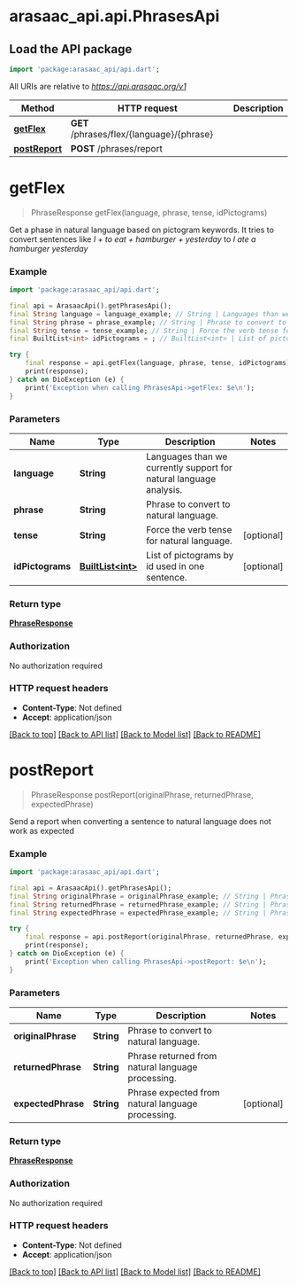 # arasaac_api.api.PhrasesApi

## Load the API package
```dart
import 'package:arasaac_api/api.dart';
```

All URIs are relative to *https://api.arasaac.org/v1*

Method | HTTP request | Description
------------- | ------------- | -------------
[**getFlex**](PhrasesApi.md#getflex) | **GET** /phrases/flex/{language}/{phrase} | 
[**postReport**](PhrasesApi.md#postreport) | **POST** /phrases/report | 


# **getFlex**
> PhraseResponse getFlex(language, phrase, tense, idPictograms)



Get a phase in natural language based on pictogram keywords. It tries to convert sentences like *I + to eat + hamburger + yesterday* to  *I ate a hamburger yesterday*

### Example
```dart
import 'package:arasaac_api/api.dart';

final api = ArasaacApi().getPhrasesApi();
final String language = language_example; // String | Languages than we currently support for natural language analysis.
final String phrase = phrase_example; // String | Phrase to convert to natural language.
final String tense = tense_example; // String | Force the verb tense for natural language.
final BuiltList<int> idPictograms = ; // BuiltList<int> | List of pictograms by id used in one sentence.

try {
    final response = api.getFlex(language, phrase, tense, idPictograms);
    print(response);
} catch on DioException (e) {
    print('Exception when calling PhrasesApi->getFlex: $e\n');
}
```

### Parameters

Name | Type | Description  | Notes
------------- | ------------- | ------------- | -------------
 **language** | **String**| Languages than we currently support for natural language analysis. | 
 **phrase** | **String**| Phrase to convert to natural language. | 
 **tense** | **String**| Force the verb tense for natural language. | [optional] 
 **idPictograms** | [**BuiltList&lt;int&gt;**](int.md)| List of pictograms by id used in one sentence. | [optional] 

### Return type

[**PhraseResponse**](PhraseResponse.md)

### Authorization

No authorization required

### HTTP request headers

 - **Content-Type**: Not defined
 - **Accept**: application/json

[[Back to top]](#) [[Back to API list]](../README.md#documentation-for-api-endpoints) [[Back to Model list]](../README.md#documentation-for-models) [[Back to README]](../README.md)

# **postReport**
> PhraseResponse postReport(originalPhrase, returnedPhrase, expectedPhrase)



Send a report when converting a sentence to natural language does not work as expected

### Example
```dart
import 'package:arasaac_api/api.dart';

final api = ArasaacApi().getPhrasesApi();
final String originalPhrase = originalPhrase_example; // String | Phrase to convert to natural language.
final String returnedPhrase = returnedPhrase_example; // String | Phrase returned from natural language processing.
final String expectedPhrase = expectedPhrase_example; // String | Phrase expected from natural language processing.

try {
    final response = api.postReport(originalPhrase, returnedPhrase, expectedPhrase);
    print(response);
} catch on DioException (e) {
    print('Exception when calling PhrasesApi->postReport: $e\n');
}
```

### Parameters

Name | Type | Description  | Notes
------------- | ------------- | ------------- | -------------
 **originalPhrase** | **String**| Phrase to convert to natural language. | 
 **returnedPhrase** | **String**| Phrase returned from natural language processing. | 
 **expectedPhrase** | **String**| Phrase expected from natural language processing. | [optional] 

### Return type

[**PhraseResponse**](PhraseResponse.md)

### Authorization

No authorization required

### HTTP request headers

 - **Content-Type**: Not defined
 - **Accept**: application/json

[[Back to top]](#) [[Back to API list]](../README.md#documentation-for-api-endpoints) [[Back to Model list]](../README.md#documentation-for-models) [[Back to README]](../README.md)

